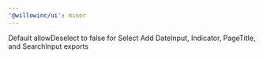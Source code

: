 ```yaml
---
'@willowinc/ui': minor
---
```


Default allowDeselect to false for Select
Add DateInput, Indicator, PageTitle, and SearchInput exports
